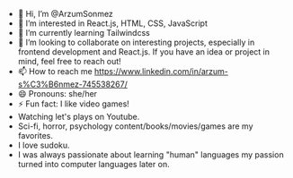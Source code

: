 - 👋 Hi, I’m @ArzumSonmez
- 👀 I’m interested in React.js, HTML, CSS, JavaScript
- 🌱 I’m currently learning Tailwindcss
- 💞️ I’m looking to collaborate on interesting projects, especially in frontend development and React.js. If you have an idea or project in mind, feel free to reach out!
- 📫 How to reach me https://www.linkedin.com/in/arzum-s%C3%B6nmez-745538267/
- 😄 Pronouns: she/her
- ⚡ Fun fact: I like video games!
- Watching let's plays on Youtube.
- Sci-fi, horror, psychology content/books/movies/games are my favorites.
- I love sudoku.
- I was always passionate about learning "human" languages my passion turned into computer languages later on.

<!---
ArzumSonmez/ArzumSonmez is a ✨ special ✨ repository because its `README.md` (this file) appears on your GitHub profile.
You can click the Preview link to take a look at your changes.
--->
